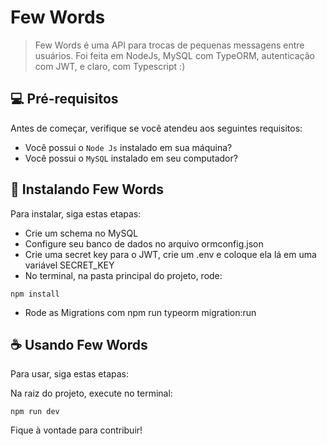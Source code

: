 # Few Words

> Few Words é uma API para trocas de pequenas messagens entre usuários. Foi feita em NodeJs, MySQL com TypeORM, autenticação com JWT, e claro, com Typescript :)

## 💻 Pré-requisitos

Antes de começar, verifique se você atendeu aos seguintes requisitos:
* Você possui o `Node Js` instalado em sua máquina?
* Você possui o `MySQL` instalado em seu computador?

## 🚀 Instalando Few Words

Para instalar, siga estas etapas:
* Crie um schema no MySQL
* Configure seu banco de dados no arquivo ormconfig.json
* Crie uma secret key para o JWT, crie um .env e coloque ela lá em uma variável SECRET_KEY
* No terminal, na pasta principal do projeto, rode:
```
npm install
```
* Rode as Migrations com npm run typeorm migration:run

## ☕ Usando Few Words

Para usar, siga estas etapas:

Na raiz do projeto, execute no terminal:
```
npm run dev
```
Fique à vontade para contribuir!
